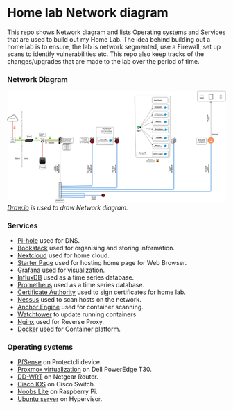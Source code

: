 # Home lab Network diagram
This repo shows Network diagram and lists Operating systems and Services that are used to build out my Home Lab. The idea behind building out a home lab is to ensure, the lab is network segmented, use a Firewall, set up scans to identify vulnerabilities etc. This repo also keep tracks of the changes/upgrades that are made to the lab over the period of time.

### Network Diagram
![alt text](images/Home_Lab.jpg)
*[Draw.io](https://app.diagrams.net/) is used to draw Network diagram.*

### Services
- [Pi-hole](https://pi-hole.net/) used for DNS.
- [Bookstack](https://www.bookstackapp.com/) used for organising and storing information.
- [Nextcloud](https://nextcloud.com/) used for home cloud.
- [Starter Page](https://github.com/scurtyhub/startpage) used for hosting home page for Web Browser.
- [Grafana](https://grafana.com/) used for visualization.
- [InfluxDB](https://www.influxdata.com/) used as a time series database.
- [Prometheus](https://prometheus.io/) used as a time series database.
- [Certificate Authority](https://www.openssl.org/) used to sign certificates for home lab.
- [Nessus](https://www.tenable.com/products/nessus) used to scan hosts on the network.
- [Anchor Engine](https://anchore.com/) used for container scanning.
- [Watchtower](https://github.com/containrrr/watchtower) to update running containers.
- [Nginx](https://www.nginx.com/) used for Reverse Proxy.
- [Docker](https://www.docker.com/) used for Container platform.

### Operating systems
- [PfSense](https://www.pfsense.org/) on Protectcli device.
- [Proxmox virtualization](https://www.proxmox.com/) on Dell PowerEdge T30.
- [DD-WRT](http://www.dd-wrt.com/) on Netgear Router.
- [Cisco IOS](https://www.cisco.com/c/en/us/products/ios-nx-os-software/index.html) on Cisco Switch.
- [Noobs Lite](https://www.raspberrypi.org/downloads/noobs/) on Raspberry Pi.
- [Ubuntu server](https://ubuntu.com/download/server) on Hypervisor.
